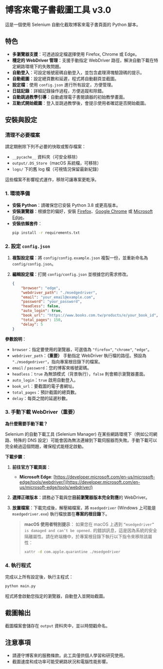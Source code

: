 # 博客來電子書截圖工具 v3.0

這是一個使用 Selenium 自動化截取博客來電子書頁面的 Python 腳本。

## 特色

-   **多瀏覽器支援**：可透過設定檔選擇使用 Firefox, Chrome 或 Edge。
-   **穩定的 WebDriver 管理**：支援手動指定 WebDriver 路徑，解決自動下載在特定網路環境下的失敗問題。
-   **自動登入**：可設定帳號密碼自動登入，並包含處理滑塊驗證碼的提示。
-   **自動截圖**：設定總頁數和延遲，程式將自動翻頁並截圖。
-   **設定檔**：使用 `config.json` 進行所有設定，方便管理。
-   **日誌記錄**：詳細記錄操作過程，方便追蹤和除錯。
-   **自動跳過教學引導**：自動處理電子書閱讀器的初始教學畫面。
-   **互動式開始截圖**：登入並跳過教學後，會提示使用者確認是否開始截圖。

## 安裝與設定

### 清理不必要檔案

請定期刪除下列不必要的快取或暫存檔案：
- `__pycache__` 資料夾（可安全移除）
- `output/.DS_Store`（macOS 系統檔，可移除）
- `logs/` 下的舊 log 檔（可視情況保留最新紀錄）

這些檔案不影響程式運作，移除可讓專案更乾淨。

### 1. 環境準備

-   **安裝 Python**：請確保您已安裝 Python 3.8 或更高版本。
-   **安裝瀏覽器**：根據您的偏好，安裝 [Firefox](https://www.mozilla.org/zh-TW/firefox/new/)、[Google Chrome](https://www.google.com/intl/zh-TW/chrome/) 或 [Microsoft Edge](https://www.microsoft.com/zh-tw/edge)。
-   **安裝依賴套件**：
    ```bash
    pip install -r requirements.txt
    ```

### 2. 設定 `config.json`

1.  **複製設定檔**：將 `config/config.example.json` 複製一份，並重新命名為 `config/config.json`。
2.  **編輯設定檔**：打開 `config/config.json` 並根據您的需求修改。

    ```json
    {
        "browser": "edge",
        "webdriver_path": "./msedgedriver",
        "email": "your_email@example.com",
        "password": "your_password",
        "headless": false,
        "auto_login": true,
        "book_url": "https://www.books.com.tw/products/e/your_book_id",
        "total_pages": 150,
        "delay": 5
    }
    ```

**參數說明**：

-   `browser`：指定要使用的瀏覽器，可選值為 `"firefox"`, `"chrome"`, `"edge"`。
-   `webdriver_path`：**（重要）** 手動指定 WebDriver 執行檔的路徑。預設為 `"./msedgedriver"`，指向專案根目錄下的檔案。
-   `email` / `password`：您的博客來帳號密碼。
-   `headless`：`true` 為無頭模式（背景執行），`false` 則會顯示瀏覽器畫面。
-   `auto_login`：`true` 啟用自動登入。
-   `book_url`：要截圖的電子書網址。
-   `total_pages`：預計截圖的總頁數。
-   `delay`：每頁之間的延遲秒數。

### 3. 手動下載 WebDriver（重要）

**為什麼需要手動下載？**

Selenium 的自動下載工具 (Selenium Manager) 在某些網路環境下（例如公司網路、特殊的 DNS 設定）可能會因為無法連線到下載伺服器而失敗。手動下載可以完全繞過這個問題，確保程式能穩定啟動。

**下載步驟**：

1.  **前往官方下載頁面**：
    *   **Microsoft Edge**: [https://developer.microsoft.com/en-us/microsoft-edge/tools/webdriver/](https://developer.microsoft.com/en-us/microsoft-edge/tools/webdriver/)

2.  **選擇正確版本**：請務必下載與您**目前瀏覽器版本完全對應**的 WebDriver。

3.  **放置檔案**：下載完成後，解壓縮檔案，將 `msedgedriver` (Windows 上可能是 `msedgedriver.exe`) 執行檔放置在**專案的根目錄**下。

    > **macOS 使用者特別提示**：
    > 如果您在 macOS 上遇到 `“msedgedriver” is damaged and can’t be opened.` 的錯誤訊息，這是因為系統的安全隔離屬性。請在終端機中，於專案根目錄下執行以下指令來移除該屬性：
    > ```bash
    > xattr -d com.apple.quarantine ./msedgedriver
    > ```

### 4. 執行程式

完成以上所有設定後，執行主程式：

```bash
python main.py
```

程式將會啟動您指定的瀏覽器，自動登入並開始截圖。

## 截圖輸出

截圖檔案會儲存在 `output` 資料夾中，並以時間戳命名。

## 注意事項

-   請遵守博客來的服務條款。此工具僅供個人學習和研究使用。
-   截圖速度和成功率可能受網路狀況和電腦性能影響。